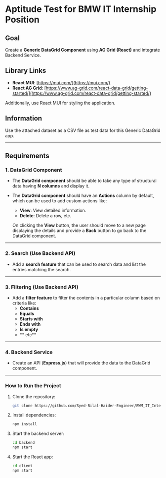 # Aptitude Test for BMW IT Internship Position

## Goal
Create a **Generic DataGrid Component** using **AG Grid (React)** and integrate Backend Service.

## Library Links
- **React MUI**: [https://mui.com/](https://mui.com/)
- **React AG Grid**: [https://www.ag-grid.com/react-data-grid/getting-started/](https://www.ag-grid.com/react-data-grid/getting-started/)

Additionally, use React MUI for styling the application.

## Information
Use the attached dataset as a CSV file as test data for this Generic DataGrid app.

---

## Requirements

### 1. DataGrid Component
- The **DataGrid component** should be able to take any type of structural data having **N columns** and display it.
- The **DataGrid component** should have an **Actions** column by default, which can be used to add custom actions like:
  - **View**: View detailed information.
  - **Delete**: Delete a row, etc.

  On clicking the **View** button, the user should move to a new page displaying the details and provide a **Back** button to go back to the DataGrid component.

---

### 2. Search (Use Backend API)
- Add a **search feature** that can be used to search data and list the entries matching the search.

---

### 3. Filtering (Use Backend API)
- Add a **filter feature** to filter the contents in a particular column based on criteria like:
  - **Contains**
  - **Equals**
  - **Starts with**
  - **Ends with**
  - **Is empty**
  - ** etc**

---

### 4. Backend Service
- Create an API (**Express.js**) that will provide the data to the DataGrid component.

---

### How to Run the Project
1. Clone the repository:
   ```bash
   git clone https://github.com/Syed-Bilal-Haider-Engineer/BWM_IT_Internship.git
   ```

2. Install dependencies:
   ```bash
   npm install
   ```

3. Start the backend server:
   ```bash
   cd backend
   npm start
   ```

4. Start the React app:
   ```bash
   cd client
   npm start
   ```
